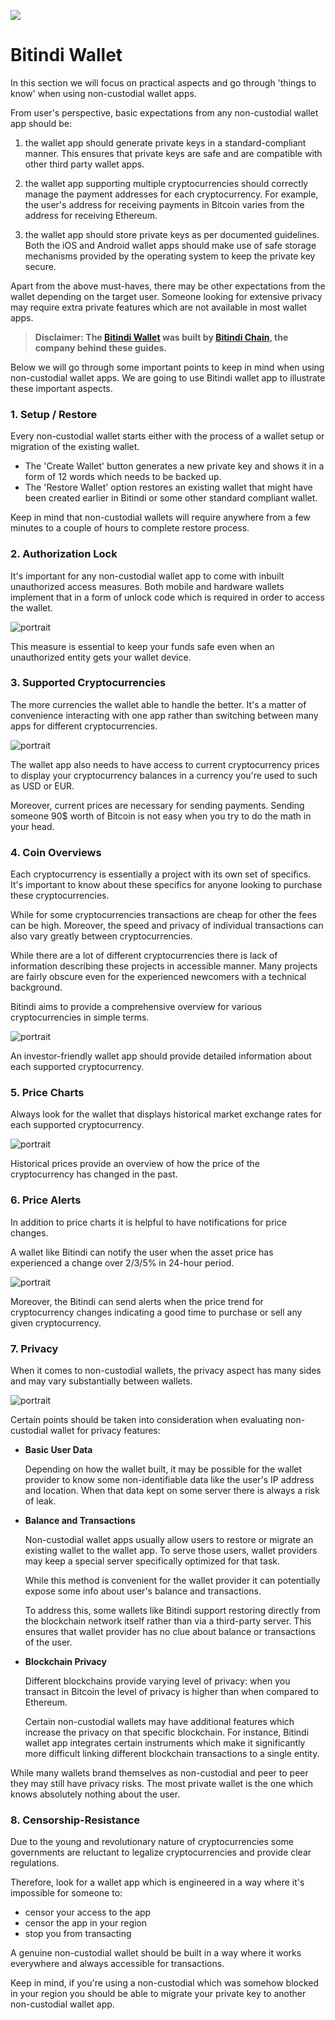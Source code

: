 ![](https://raw.githubusercontent.com/horizontalsystems/blockchain-crypto-guides/master/fundamentals/images/05-main-l.png)

# Bitindi Wallet

In this section we will focus on practical aspects and go through 'things to know' when using non-custodial wallet apps.

From user's perspective, basic expectations from any non-custodial wallet app should be:

1. the wallet app should generate private keys in a standard-compliant manner. This ensures that private keys are safe and are compatible with other third party wallet apps.

2. the wallet app supporting multiple cryptocurrencies should correctly manage the payment addresses for each cryptocurrency. For example, the user's address for receiving payments in Bitcoin varies from the address for receiving Ethereum.

3. the wallet app should store private keys as per documented guidelines. Both the iOS and Android wallet apps should make use of safe storage mechanisms provided by the operating system to keep the private key secure.

Apart from the above must-haves, there may be other expectations from the wallet depending on the target user. Someone looking for extensive privacy may require extra private features which are not available in most wallet apps.

> **Disclaimer: The [Bitindi Wallet](https://wallet.bitindi.com) was built by [Bitindi Chain](https://bitindi.com), the company behind these guides.**

Below we will go through some important points to keep in mind when using non-custodial wallet apps. We are going to use Bitindi wallet app to illustrate these important aspects. 

### 1. Setup / Restore 

Every non-custodial wallet starts either with the process of a wallet setup or migration of the existing wallet.

- The 'Create Wallet' button generates a new private key and shows it in a form of 12 words which needs to be backed up.
- The 'Restore Wallet' option restores an existing wallet that might have been created earlier in Bitindi  or some other standard compliant wallet. 

Keep in mind that non-custodial wallets will require anywhere from a few minutes to a couple of hours to complete restore process. 

### 2. Authorization Lock

It's important for any non-custodial wallet app to come with inbuilt unauthorized access measures. Both mobile and hardware wallets implement that in a form of unlock code which is required in order to access the wallet.

![portrait](https://raw.githubusercontent.com/horizontalsystems/blockchain-crypto-guides/master/fundamentals/images/05-03-s.png)

This measure is essential to keep your funds safe even when an unauthorized entity gets your wallet device.

### 3. Supported Cryptocurrencies
       
The more currencies the wallet able to handle the better. It's a matter of convenience interacting with one app rather than switching between many apps for different cryptocurrencies.

![portrait](https://raw.githubusercontent.com/horizontalsystems/blockchain-crypto-guides/master/fundamentals/images/05-04-s.png)

The wallet app also needs to have access to current cryptocurrency prices to display your cryptocurrency balances in a currency you're used to such as USD or EUR. 

Moreover, current prices are necessary for sending payments. Sending someone 90$ worth of Bitcoin is not easy when you try to do the math in your head.

### 4. Coin Overviews

Each cryptocurrency is essentially a project with its own set of specifics. It's important to know about these specifics for anyone looking to purchase these cryptocurrencies.

While for some cryptocurrencies transactions are cheap for other the fees can be high. Moreover, the speed and privacy of individual transactions can also vary greatly between cryptocurrencies.

While there are a lot of different cryptocurrencies there is lack of information describing these projects in accessible manner. Many projects are fairly obscure even for the experienced newcomers with a technical background.

Bitindi aims to provide a comprehensive overview for various cryptocurrencies in simple terms.

![portrait](https://raw.githubusercontent.com/horizontalsystems/blockchain-crypto-guides/master/fundamentals/images/05-05-s.png)

An investor-friendly wallet app should provide detailed information about each supported cryptocurrency.

### 5. Price Charts

Always look for the wallet that displays historical market exchange rates for each supported cryptocurrency. 

![portrait](https://raw.githubusercontent.com/horizontalsystems/blockchain-crypto-guides/master/fundamentals/images/05-06-s.png)

Historical prices provide an overview of how the price of the cryptocurrency has changed in the past.

### 6. Price Alerts

In addition to price charts it is helpful to have notifications for price changes.

A wallet like Bitindi can notify the user when the asset price has experienced a change over 2/3/5% in 24-hour period. 

![portrait](https://raw.githubusercontent.com/horizontalsystems/blockchain-crypto-guides/master/fundamentals/images/05-07-s.png)

Moreover, the Bitindi can send alerts when the price trend for cryptocurrency changes indicating a good time to purchase or sell any given cryptocurrency.

### 7. Privacy

When it comes to non-custodial wallets, the privacy aspect has many sides and may vary substantially between wallets.

![portrait](https://raw.githubusercontent.com/horizontalsystems/blockchain-crypto-guides/master/fundamentals/images/05-08-s.png)

Certain points should be taken into consideration when evaluating non-custodial wallet for privacy features:

- **Basic User Data**
    
    Depending on how the wallet built, it may be possible for the wallet provider to know some non-identifiable data like the user's IP address and location. When that data kept on some server there is always a risk of leak.
    
- **Balance and Transactions**

    Non-custodial wallet apps usually allow users to restore or migrate an existing wallet to the wallet app. To serve those users, wallet providers may keep a special server specifically optimized for that task. 
    
    While this method is convenient for the wallet provider it can potentially expose some info about user's balance and transactions.
    
    To address this, some wallets like Bitindi support restoring directly from the blockchain network itself rather than via a third-party server. This ensures that wallet provider has no clue about balance or transactions of the user.
    
- **Blockchain Privacy**

    Different blockchains provide varying level of privacy: when you transact in Bitcoin the level of privacy is higher than when compared to Ethereum. 
    
    Certain non-custodial wallets may have additional features which increase the privacy on that specific blockchain. For instance, Bitindi wallet app integrates certain instruments which make it significantly more difficult linking different blockchain transactions to a single entity. 
    
While many wallets brand themselves as non-custodial and peer to peer they may still have privacy risks. The most private wallet is the one which knows absolutely nothing about the user.

### 8. Censorship-Resistance

Due to the young and revolutionary nature of cryptocurrencies some governments are reluctant to legalize cryptocurrencies and provide clear regulations.

Therefore, look for a wallet app which is engineered in a way where it's impossible for someone to:

- censor your access to the app
- censor the app in your region
- stop you from transacting

A genuine non-custodial wallet should be built in a way where it works everywhere and always accessible for transactions.

Keep in mind, if you're using a non-custodial which was somehow blocked in your region you should be able to migrate your private key to another non-custodial wallet app.
